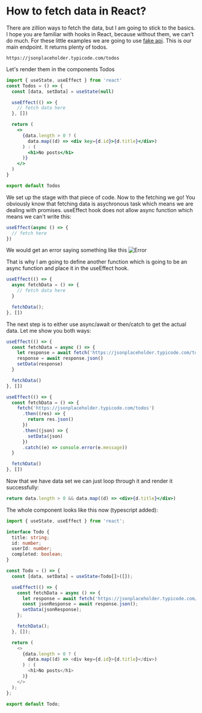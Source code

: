 # How to fetch data in React?

There are zillion ways to fetch the data, but I am going to stick to the basics. I hope you are familiar with hooks in React, because without them, we can't do much. For these little examples we are going to use [fake api](https://jsonplaceholder.typicode.com/). This is our main endpoint. It returns plenty of todos.

```
https://jsonplaceholder.typicode.com/todos
```

Let's render them in the components Todos

```jsx
import { useState, useEffect } from 'react'
const Todos = () => {
  const [data, setData] = useState(null)

  useEffect(() => {
    // fetch data here
  }, [])

  return (
    <>
      {data.length > 0 ? (
        data.map((d) => <div key={d.id}>{d.title}</div>)
      ) : (
        <h1>No posts</h1>
      )}
    </>
  )
}

export default Todos
```

We set up the stage with that piece of code. Now to the fetching we go! You obviously know that fetching data is asychronous task which means we are dealing with promises. useEffect hook does not allow async function which means we can't write this:

```jsx
useEffect(async () => {
  // fetch here
})
```

We would get an error saying something like this
![Error](https://i.ibb.co/B44ffqd/YFRR5.png)

That is why I am going to define another function which is going to be an async function and place it in the useEffect hook.

```javascript
useEffect(() => {
  async fetchData = () => {
    // fetch data here
  }

  fetchData();
}, [])
```

The next step is to either use async/await or then/catch to get the actual data. Let me show you both ways:

```jsx
useEffect(() => {
  const fetchData = async () => {
    let response = await fetch('https://jsonplaceholder.typicode.com/todos')
    response = await response.json()
    setData(response)
  }

  fetchData()
}, [])
```

```jsx
useEffect(() => {
  const fetchData = () => {
    fetch('https://jsonplaceholder.typicode.com/todos')
      .then((res) => {
        return res.json()
      })
      .then((json) => {
        setData(json)
      })
      .catch((e) => console.error(e.message))
  }

  fetchData()
}, [])
```

Now that we have data set we can just loop through it and render it successfully:

```jsx
return data.length > 0 && data.map((d) => <div>{d.title}</div>)
```

The whole component looks like this now (typescript added):

```typescript
import { useState, useEffect } from 'react';

interface Todo {
  title: string;
  id: number;
  userId: number;
  completed: boolean;
}

const Todo = () => {
  const [data, setData] = useState<Todo[]>([]);

  useEffect(() => {
    const fetchData = async () => {
      let response = await fetch('https://jsonplaceholder.typicode.com/todos');
      const jsonResponse = await response.json();
      setData(jsonResponse);
    };

    fetchData();
  }, []);

  return (
    <>
      {data.length > 0 ? (
        data.map((d) => <div key={d.id}>{d.title}</div>)
      ) : (
        <h1>No posts</h1>
      )}
    </>
  );
};

export default Todo;

```
